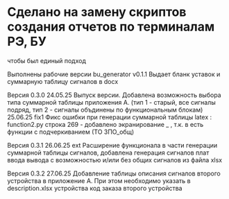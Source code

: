 # Сделано на замену скриптов создания отчетов по терминалам РЭ, БУ
чтобы был единый подход

Выполнены рабочие версии bu_generator v0.1.1 
Выдает бланк уставок и суммарную таблицу сигналов в docx


Версия 0.3.0
24.05.25 Выпуск версии. Добавлена возможность выбора типа суммарной таблицы приложения А. (тип 1 - старый, все сигналы подряд, тип 2 - сигналы объдинены по функциональным блокам)
25.06.25 fix1 Фикс ошибки при генерации суммарной таблицы latex : function2.py строка 269 - добавлено экранирование _ , т.к. в есть функции с подчеркиванием (ТО ЗПО_общ)

Версия 0.3.1
26.06.25 ext Расширение функционала в части генерации суммарной таблицы сигналов, добавлена генерация сигналов плат ввода вывода с возможностью и/или без общих сигналов из файла xlsx

Версия 0.3.2
27.06.25 Добавление таблицы описания сигналов второго устройства в приложение А. При этом необходимо указать в description.xlsx устройства код заказа второго устройства
